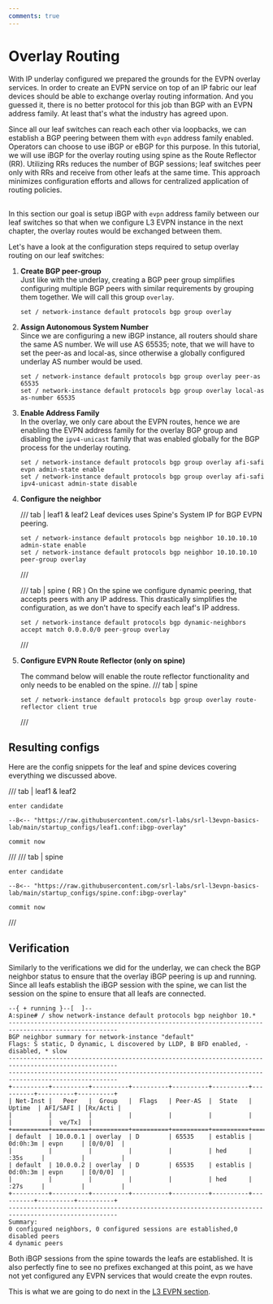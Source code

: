 ```yaml
---
comments: true
---
```


# Overlay Routing

With IP underlay configured we prepared the grounds for the EVPN overlay services. In order to create an EVPN service on top of an IP fabric our leaf devices should be able to exchange overlay routing information. And you guessed it, there is no better protocol for this job than BGP with an EVPN address family. At least that's what the industry has agreed upon.

Since all our leaf switches can reach each other via loopbacks, we can establish a BGP peering between them with `evpn` address family enabled. Operators can choose to use iBGP or eBGP for this purpose. In this tutorial, we will use iBGP for the overlay routing using spine as the Route Reflector (RR). Utilizing RRs reduces the number of BGP sessions; leaf switches peer only with RRs and receive from other leafs at the same time. This approach minimizes configuration efforts and allows for centralized application of routing policies.

<div class='mxgraph' style='max-width:100%;border:1px solid transparent;margin:0 auto; display:block;' data-mxgraph='{"page":5,"zoom":2,"highlight":"#0000ff","nav":true,"resize":true,"edit":"_blank","url":"https://raw.githubusercontent.com/srl-labs/srl-l3evpn-basics-lab/main/images/diagrams.drawio"}'></div>

In this section our goal is setup iBGP with `evpn` address family between our leaf switches so that when we configure L3 EVPN instance in the next chapter, the overlay routes would be exchanged between them.

Let's have a look at the configuration steps required to setup overlay routing on our leaf switches:

1. **Create BGP peer-group**  
    Just like with the underlay, creating a BGP peer group simplifies configuring multiple BGP peers with similar requirements by grouping them together. We will call this group `overlay`.
  
    ```{.srl .no-select}
    set / network-instance default protocols bgp group overlay
    ```

2. **Assign Autonomous System Number**  
    Since we are configuring a new iBGP instance, all routers should share the same AS number. We will use AS 65535; note, that we will have to set the peer-as and local-as, since otherwise a globally configured underlay AS number would be used.

    ```{.srl .no-select}
    set / network-instance default protocols bgp group overlay peer-as 65535
    set / network-instance default protocols bgp group overlay local-as as-number 65535
    ```

3. **Enable Address Family**  
    In the overlay, we only care about the EVPN routes, hence we are enabling the EVPN address family for the overlay BGP group and disabling the `ipv4-unicast` family that was enabled globally for the BGP process for the underlay routing.

    ```{.srl .no-select}
    set / network-instance default protocols bgp group overlay afi-safi evpn admin-state enable
    set / network-instance default protocols bgp group overlay afi-safi ipv4-unicast admin-state disable
    ```

4. **Configure the neighbor**  

    /// tab | leaf1 & leaf2
    Leaf devices uses Spine's System IP for BGP EVPN peering.

    ```{.srl .no-select}
    set / network-instance default protocols bgp neighbor 10.10.10.10 admin-state enable
    set / network-instance default protocols bgp neighbor 10.10.10.10 peer-group overlay
    ```

    ///

    /// tab | spine ( RR )
    On the spine we configure dynamic peering, that accepts peers with any IP address. This drastically simplifies the configuration, as we don't have to specify each leaf's IP address.

    ```{.srl .no-select}
    set / network-instance default protocols bgp dynamic-neighbors accept match 0.0.0.0/0 peer-group overlay
    ```

    ///

5. **Configure EVPN Route Reflector (only on spine)**  

    The command below will enable the route reflector functionality and only needs to be enabled on the spine.
    /// tab | spine

    ```{.srl .no-select}
    set / network-instance default protocols bgp group overlay route-reflector client true
    ```

    ///

## Resulting configs

Here are the config snippets for the leaf and spine devices covering everything we discussed above.

/// tab | leaf1 & leaf2

```srl
enter candidate

--8<-- "https://raw.githubusercontent.com/srl-labs/srl-l3evpn-basics-lab/main/startup_configs/leaf1.conf:ibgp-overlay"

commit now

```

///
/// tab | spine

```srl
enter candidate

--8<-- "https://raw.githubusercontent.com/srl-labs/srl-l3evpn-basics-lab/main/startup_configs/spine.conf:ibgp-overlay"

commit now
```

///

## Verification

Similarly to the verifications we did for the underlay, we can check the BGP neighbor status to ensure that the overlay iBGP peering is up and running. Since all leafs establish the iBGP session with the spine, we can list the session on the spine to ensure that all leafs are connected.

```{.srl .no-select}
--{ + running }--[  ]--
A:spine# / show network-instance default protocols bgp neighbor 10.*
----------------------------------------------------------------------------------------------------
BGP neighbor summary for network-instance "default"
Flags: S static, D dynamic, L discovered by LLDP, B BFD enabled, - disabled, * slow
----------------------------------------------------------------------------------------------------
----------------------------------------------------------------------------------------------------
+----------+----------+----------+----------+----------+----------+----------+----------+----------+
| Net-Inst |   Peer   |  Group   |  Flags   | Peer-AS  |  State   |  Uptime  | AFI/SAFI | [Rx/Acti |
|          |          |          |          |          |          |          |          |  ve/Tx]  |
+==========+==========+==========+==========+==========+==========+==========+==========+==========+
| default  | 10.0.0.1 | overlay  | D        | 65535    | establis | 0d:0h:3m | evpn     | [0/0/0]  |
|          |          |          |          |          | hed      | :35s     |          |          |
| default  | 10.0.0.2 | overlay  | D        | 65535    | establis | 0d:0h:3m | evpn     | [0/0/0]  |
|          |          |          |          |          | hed      | :27s     |          |          |
+----------+----------+----------+----------+----------+----------+----------+----------+----------+
----------------------------------------------------------------------------------------------------
Summary:
0 configured neighbors, 0 configured sessions are established,0 disabled peers
4 dynamic peers
```

Both iBGP sessions from the spine towards the leafs are established. It is also perfectly fine to see no prefixes exchanged at this point, as we have not yet configured any EVPN services that would create the evpn routes.

This is what we are going to do next in the [L3 EVPN section](l3evpn.md).

<script type="text/javascript" src="https://viewer.diagrams.net/js/viewer-static.min.js" async></script>
